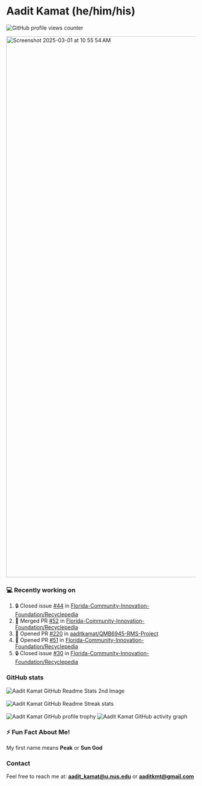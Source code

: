# Aadit Kamat (he/him/his)
![GitHub profile views counter](https://komarev.com/ghpvc/?username=aaditkamat)

<img width="1436" alt="Screenshot 2025-03-01 at 10 55 54 AM" src="https://github.com/user-attachments/assets/42e818a5-0543-42c9-8379-b9a8b22076d5" />

### 💻 Recently working on
<!--START_SECTION:activity-->
1. 🔒 Closed issue [#44](https://github.com/Florida-Community-Innovation-Foundation/Recyclepedia/issues/44) in [Florida-Community-Innovation-Foundation/Recyclepedia](https://github.com/Florida-Community-Innovation-Foundation/Recyclepedia)
2. 🎉 Merged PR [#52](https://github.com/Florida-Community-Innovation-Foundation/Recyclepedia/pull/52) in [Florida-Community-Innovation-Foundation/Recyclepedia](https://github.com/Florida-Community-Innovation-Foundation/Recyclepedia)
3. 💪 Opened PR [#220](https://github.com/aaditkamat/QMB6945-RMS-Project/pull/220) in [aaditkamat/QMB6945-RMS-Project](https://github.com/aaditkamat/QMB6945-RMS-Project)
4. 💪 Opened PR [#51](https://github.com/Florida-Community-Innovation-Foundation/Recyclepedia/pull/51) in [Florida-Community-Innovation-Foundation/Recyclepedia](https://github.com/Florida-Community-Innovation-Foundation/Recyclepedia)
5. 🔒 Closed issue [#30](https://github.com/Florida-Community-Innovation-Foundation/Recyclepedia/issues/30) in [Florida-Community-Innovation-Foundation/Recyclepedia](https://github.com/Florida-Community-Innovation-Foundation/Recyclepedia)
<!--END_SECTION:activity-->

### GitHub stats
<div>
  <img align="center" src="https://github-readme-stats.vercel.app/api?username=aaditkamat&show_icons=true&locale=en" alt="Aadit Kamat GitHub Readme Stats 2nd Image" />
  <br><br>
  <img align="center" src="https://github-readme-streak-stats.herokuapp.com/?user=aaditkamat" alt="Aadit Kamat GitHub Readme Streak stats" />
  <br><br>
  <img src="https://github-profile-trophy.vercel.app/?username=aaditkamat&theme=onedark" alt="Aadit Kamat GitHub profile trophy" />
  <img src="https://github-readme-activity-graph.vercel.app/graph?username=aaditkamat" alt="Aadit Kamat GitHub activity graph" />
</div>


### ⚡ Fun Fact About Me!
My first name means **Peak** or **Sun God**

### Contact
Feel free to reach me at: **aadit_kamat@u.nus.edu** or **aaditkmt@gmail.com**


